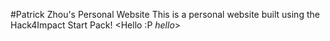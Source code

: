 #Patrick Zhou's Personal Website 
This is a personal website built using the Hack4Impact Start Pack!
<Hello :P *hello*>